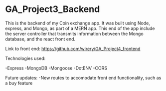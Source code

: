 # GA_Project3_Backend

This is the backend of my Coin exchange app.  It was built using Node, express, and Mongo, as part of a MERN app.  This end of the app include the server controller that transmits information between the Mongo database, and the react front end.

Link to front end:
https://github.com/wirery/GA_Project4_frontend

Technologies used:

-Express
-MongoDB
-Mongoose
-DotENV
-CORS

Future updates:
-New routes to accomodate front end functionality, such as a buy feature
